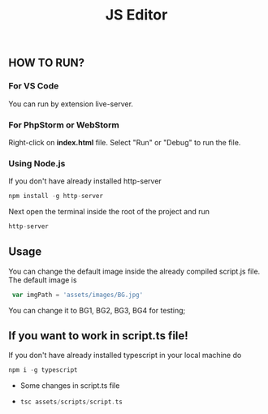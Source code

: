 <h1 align="center">JS Editor</h1></br>

## HOW TO RUN?

### For VS Code
You can run by extension live-server.

### For PhpStorm or WebStorm

Right-click on **index.html** file.
Select "Run" or "Debug" to run the file.

### Using Node.js
If you don't have already installed http-server
```gradle
npm install -g http-server
```
Next open the terminal inside the root of the project and run
```gradle
http-server
```

## Usage

You can change the default image inside the already compiled script.js file.
The default image is
```gradle
 var imgPath = 'assets/images/BG.jpg'
```
You can change it to BG1, BG2, BG3, BG4 for testing;

## If you want to work in script.ts file! 
If you don't have already installed typescript in your local machine do

```gradle
npm i -g typescript
```

- Some changes in script.ts file
- ```gradle
  tsc assets/scripts/script.ts
  ```
